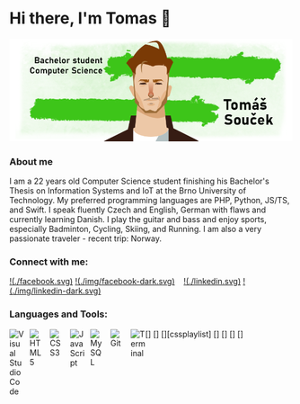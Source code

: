 # Hi there, I'm Tomas 👋 

![Banner](./banner.png?raw=true "Title")

### About me
I am a 22 years old Computer Science student finishing his Bachelor's Thesis on Information Systems and IoT at the Brno University of Technology. My preferred programming languages are PHP, Python, JS/TS, and Swift. I speak fluently Czech and English, German with flaws and currently learning Danish. I play the guitar and bass and enjoy sports, especially Badminton, Cycling, Skiing, and Running. I am also a very passionate traveler - recent trip: Norway. 

### Connect with me:
[!(./facebook.svg)](https://www.facebook.com/Soucekt/#gh-light-mode-only)
[!(./img/facebook-dark.svg)](https://www.facebook.com/Soucekt/#gh-dark-mode-only)
&nbsp;&nbsp;
[!(./linkedin.svg)]([https://linkedin.com/in/codeSTACKr#gh-light-mode-only](https://www.linkedin.com/in/soucek-tomas))
[!(./img/linkedin-dark.svg)](https://linkedin.com/in/codeSTACKr#gh-dark-mode-only)
&nbsp;&nbsp;

### Languages and Tools:

[<img align="left" alt="Visual Studio Code" width="26px" src="https://cdn.jsdelivr.net/gh/devicons/devicon/icons/vscode/vscode-original.svg" style="padding-right:10px;" />]
[<img align="left" alt="HTML5" width="26px" src="https://cdn.jsdelivr.net/gh/devicons/devicon/icons/html5/html5-original.svg" style="padding-right:10px;" />]
[<img align="left" alt="CSS3" width="26px" src="https://cdn.jsdelivr.net/gh/devicons/devicon/icons/css3/css3-original.svg" style="padding-right:10px;" />][cssplaylist]
[<img align="left" alt="JavaScript" width="26px" src="https://cdn.jsdelivr.net/gh/devicons/devicon/icons/javascript/javascript-original.svg" style="padding-right:10px;" />]
[<img align="left" alt="MySQL" width="26px" src="https://cdn.jsdelivr.net/gh/devicons/devicon/icons/mysql/mysql-original.svg" style="padding-right:10px;" />]
[<img align="left" alt="Git" width="26px" src="https://cdn.jsdelivr.net/gh/devicons/devicon/icons/git/git-original.svg" style="padding-right:10px;" />]
[<img align="left" alt="Terminal" width="26px" src="./img/terminal-dark.svg" />]

<br />
<br />
<!--
---

<details>
  <summary>:zap: GitHub Stats</summary>

  <img align="left" alt="codeSTACKr's GitHub Stats" src="https://github-readme-stats.vercel.app/api?username=Sukensie&show_icons=true&hide_border=false&title_color=ff652f&icon_color=FFE400&bg_color=09131B&text_color=ffffff&border_color=0c1a25" />
  [![Sukensie's Most Used Languages](https://github-readme-stats.vercel.app/api/top-langs/?username=Sukensie&langs_count=10&layout=compact&theme=monokai)](https://github.com/Sukensie)

</details>-->


